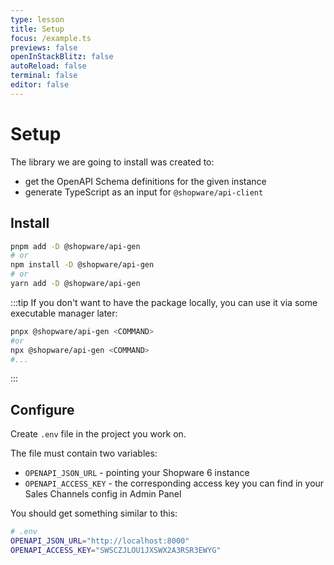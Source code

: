 ```yaml
---
type: lesson
title: Setup
focus: /example.ts
previews: false
openInStackBlitz: false
autoReload: false
terminal: false
editor: false
---
```


# Setup

The library we are going to install was created to:

- get the OpenAPI Schema definitions for the given instance
- generate TypeScript as an input for `@shopware/api-client`

## Install

```bash
pnpm add -D @shopware/api-gen
# or
npm install -D @shopware/api-gen
# or
yarn add -D @shopware/api-gen
```

:::tip
If you don't want to have the package locally, you can use it via some executable manager later:

```bash
pnpx @shopware/api-gen <COMMAND>
#or
npx @shopware/api-gen <COMMAND>
#...
```

:::

## Configure

Create `.env` file in the project you work on.

The file must contain two variables:

- `OPENAPI_JSON_URL` - pointing your Shopware 6 instance
- `OPENAPI_ACCESS_KEY` - the corresponding access key you can find in your Sales Channels config in Admin Panel

You should get something similar to this:

```bash file=".env"
# .env
OPENAPI_JSON_URL="http://localhost:8000"
OPENAPI_ACCESS_KEY="SWSCZJLOU1JXSWX2A3RSR3EWYG"
```
